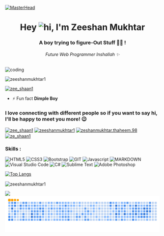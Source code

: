 [![MasterHead](https://mir-s3-cdn-cf.behance.net/project_modules/fs/54b6c068097599.5b50bca476b9b.gif)](https://ZeeshanMukhtar1.io)
<h1 align="center">Hey   <img src="https://user-images.githubusercontent.com/1303154/88677602-1635ba80-d120-11ea-84d8-d263ba5fc3c0.gif" width="28px" height="28px" alt="hi">, I'm Zeeshan Mukhtar</h1>
<h3 align="center"> A boy trying to figure-Out Stuff 👨‍🎓 !</h3>
<h6 align="center">  Future Web Programmer Inshallah ✨ </h6>
<img src="https://cdn.dribbble.com/users/1162077/screenshots/3848914/programmer.gif" alt="coding" width="400" >

<p align="left"> <img src="https://komarev.com/ghpvc/?username=zeeshanmukhtar1&label=Profile%20views&color=0e75b6&style=flat" alt="zeeshanmukhtar1" /> </p>

<p align="left"> <a href="https://twitter.com/zee_shaan1" target="blank"><img src="https://img.shields.io/twitter/follow/zee_shaan1?logo=twitter&style=for-the-badge" alt="zee_shaan1" /></a> </p>

- ⚡ Fun fact **Dimple Boy**

<h3 align="left">I love connecting with different people so if you want to say hi, I'll be happy to meet you more! 😉 </h3>  

<p align="left">

<a href="https://twitter.com/zee_shaan1" target="blank"><img align="center" src="https://raw.githubusercontent.com/rahuldkjain/github-profile-readme-generator/master/src/images/icons/Social/twitter.svg" alt="zee_shaan1" height="30" width="40" /></a>
<a href="https://linkedin.com/in/zeeshanmukhtar1" target="blank"><img align="center" src="https://raw.githubusercontent.com/rahuldkjain/github-profile-readme-generator/master/src/images/icons/Social/linked-in-alt.svg" alt="zeeshanmukhtar1" height="30" width="40" /></a>
<a href="https://fb.com/zeshanmukhtar.thaheem.98" target="blank"><img align="center" src="https://raw.githubusercontent.com/rahuldkjain/github-profile-readme-generator/master/src/images/icons/Social/facebook.svg" alt="zeshanmukhtar.thaheem.98" height="30" width="40" /></a>
<a href="https://instagram.com/ze_shaan1" target="blank"><img align="center" src="https://raw.githubusercontent.com/rahuldkjain/github-profile-readme-generator/master/src/images/icons/Social/instagram.svg" alt="ze_shaan1" height="30" width="40" /></a>
</p>

<h3 align="left">Skills :</h3>
<p align="left">

 ![HTML5](https://img.shields.io/badge/HTML5-E34F26?style=for-the-badge&logo=html5&logoColor=white)
![CSS3](https://img.shields.io/badge/css3-%231572B6.svg?style=for-the-badge&logo=css3&logoColor=white)
 ![Bootstrap](https://img.shields.io/badge/bootstrap-%23563D7C.svg?style=for-the-badge&logo=bootstrap&logoColor=white) ![GIT](https://img.shields.io/badge/GIT-E44C30?style=for-the-badge&logo=git&logoColor=white)
 ![Javascript](https://img.shields.io/badge/JavaScript-F7DF1E?style=for-the-badge&logo=javascript&logoColor=black)
 ![MARKDOWN](https://img.shields.io/badge/Markdown-000000?style=for-the-badge&logo=markdown&logoColor=white)
 ![Visual Studio Code](https://img.shields.io/badge/Visual%20Studio%20Code-0078d7.svg?style=for-the-badge&logo=visual-studio-code&logoColor=white)
 ![C#](https://img.shields.io/badge/c%23-%23239120.svg?style=for-the-badge&logo=c-sharp&logoColor=white)
 ![Sublime Text](https://img.shields.io/badge/sublime_text-%23575757.svg?style=for-the-badge&logo=sublime-text&logoColor=important)
 ![Adobe Photoshop](https://img.shields.io/badge/adobe%20photoshop-%2331A8FF.svg?style=for-the-badge&logo=adobe%20photoshop&logoColor=white)
 </p> 

 [![Top Langs](https://github-readme-stats.vercel.app/api/top-langs/?username=ZeeshanMukhtar1&layout=compact&theme=vision-friendly-dark)](https://github.com/anuraghazra/github-readme-stats)

 <p><img align="center" src="https://github-readme-streak-stats.herokuapp.com/?user=zeeshanmukhtar1&theme=neon-dark&date_format=j%20M%5B%20Y%5D" alt="zeeshanmukhtar1" /></p>


<p><img align="left" src="https://github-readme-stats.vercel.app/api?username=ZeeshanMukhtar1&theme=radical&date_format=j%20M%5B%20Y%5D" /></p>


 ![Snake Game](https://github.com/ZeeshanMukhtar1/ZeeshanMukhtar1/blob/output/github-contribution-grid-snake.gif)
